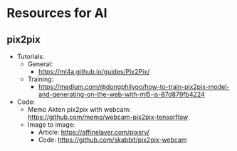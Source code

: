 # Resources for AI

## pix2pix

  * Tutorials:
    * General:
      * https://ml4a.github.io/guides/Pix2Pix/
    * Training:
      * https://medium.com/@dongphilyoo/how-to-train-pix2pix-model-and-generating-on-the-web-with-ml5-js-87d879fb4224
  * Code:
    * Memo Akten pix2pix with webcam: https://github.com/memo/webcam-pix2pix-tensorflow
    * Image to image:
      * Article: https://affinelayer.com/pixsrv/
      * Code: https://github.com/skabbit/pix2pix-webcam
